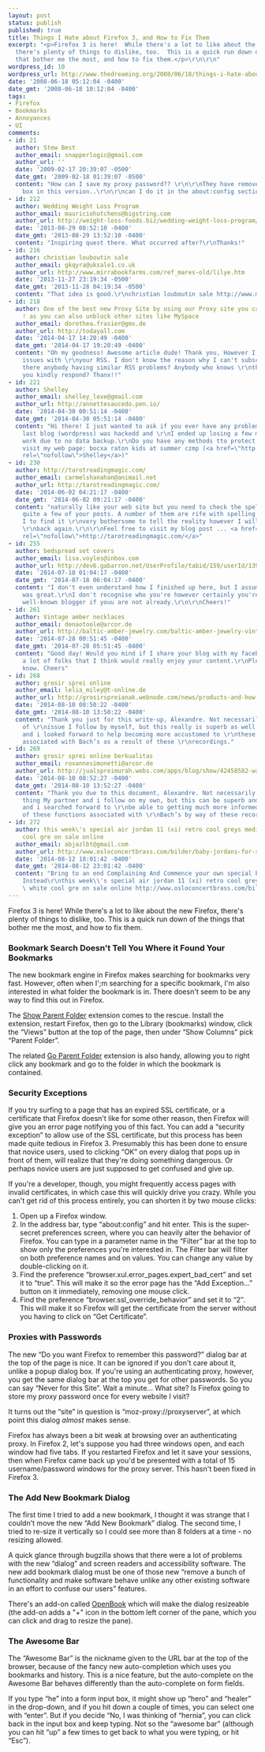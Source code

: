 ```yaml
---
layout: post
status: publish
published: true
title: Things I Hate about Firefox 3, and How to Fix Them
excerpt: "<p>Firefox 3 is here!  While there's a lot to like about the new Firefox,
  there's plenty of things to dislike, too.  This is a quick run down of the things
  that bother me the most, and how to fix them.</p>\r\n\r\n"
wordpress_id: 10
wordpress_url: http://www.thedreaming.org/2008/06/18/things-i-hate-about-firefox-3-and-how-to-fix-them/
date: '2008-06-18 05:12:04 -0400'
date_gmt: '2008-06-18 10:12:04 -0400'
tags:
- Firefox
- Bookmarks
- Annoyances
- UI
comments:
- id: 21
  author: Stew Best
  author_email: snapperlogic@gmail.com
  author_url: ''
  date: '2009-02-17 20:39:07 -0500'
  date_gmt: '2009-02-18 01:39:07 -0500'
  content: "How can I save my proxy password?? \r\n\r\nThey have removed the check
    box in this version..\r\n\r\ncan I do it in the about:config section??"
- id: 212
  author: Wedding Weight Loss Program
  author_email: mauriciohutchens@bigstring.com
  author_url: http://weight-loss-foods.biz/wedding-weight-loss-program/
  date: '2013-08-29 08:52:10 -0400'
  date_gmt: '2013-08-29 13:52:10 -0400'
  content: "Inspiring quest there. What occurred after?\r\nThanks!"
- id: 216
  author: christian louboutin sale
  author_email: gkqyra@uksale1.co.uk
  author_url: http://www.mirrabookfarms.com/ref_mares-old/lilye.htm
  date: '2013-11-27 23:19:34 -0500'
  date_gmt: '2013-11-28 04:19:34 -0500'
  content: "That idea is good.\r\nchristian louboutin sale http://www.mirrabookfarms.com/ref_mares-old/lilye.htm"
- id: 218
  author: One of the best new Proxy Site by using our Proxy site you can unblock Youtube
    ! as you can also unblock other sites like MySpace
  author_email: dorothea.frasier@gmx.de
  author_url: http://todayall.com
  date: '2014-04-17 14:20:49 -0400'
  date_gmt: '2014-04-17 19:20:49 -0400'
  content: "Oh my goodness! Awesome article dude! Thank you, However I am going through
    issues with \r\nyour RSS. I don't know the reason why I can't subscribe to it.\r\n\r\nIs
    there anybody having similar RSS problems? Anybody who knows \r\nthe answer can
    you kindly respond? Thanx!!"
- id: 221
  author: Shelley
  author_email: shelley_love@gmail.com
  author_url: http://annettesaucedo.pen.io/
  date: '2014-04-30 00:51:14 -0400'
  date_gmt: '2014-04-30 05:51:14 -0400'
  content: "Hi there! I just wanted to ask if you ever have any problems with hackers?\r\nMy
    last blog (wordpress) was hackedd and \r\nI ended up losing a few months of hard
    work due to no data backup.\r\nDo you have any methods tto protect against hackers?\r\n\r\n\r\nAlso
    visit my web page: bocxa raton kids at summer czmp (<a href=\"http://annettesaucedo.pen.io/\"
    rel=\"nofollow\">Shelley</a>)"
- id: 230
  author: http://tarotreadingmagic.com/
  author_email: carmelshanahan@animail.net
  author_url: http://tarotreadingmagic.com/
  date: '2014-06-02 04:21:17 -0400'
  date_gmt: '2014-06-02 09:21:17 -0400'
  content: "naturally like your web site but you need to check the spelling \r\non
    quite a few of your posts. A number of them are rife with spelling issues and
    I to find it \r\nvery bothersome to tell the reality however I will surely come
    \r\nback again.\r\n\r\nFeel free to visit my blog post ... <a href=\"http://tarotreadingmagic.com/\"
    rel=\"nofollow\">http://tarotreadingmagic.com/</a>"
- id: 255
  author: bedspread set covers
  author_email: lisa.voyles@inbox.com
  author_url: http://dev6.gabarron.net/UserProfile/tabid/159/userId/13959/Default.aspx
  date: '2014-07-18 01:04:17 -0400'
  date_gmt: '2014-07-18 06:04:17 -0400'
  content: "I don't even understand how I finished up here, but I assumed this submit
    was great.\r\nI don't recognise who you're however certainly you're going to a
    well-known blogger if youu are not already.\r\n\r\nCheers!"
- id: 261
  author: Vintage amber necklaces
  author_email: denaotoole@arcor.de
  author_url: http://baltic-amber-jewelry.com/baltic-amber-jewelry-vintage-amber-necklaces
  date: '2014-07-28 00:51:45 -0400'
  date_gmt: '2014-07-28 05:51:45 -0400'
  content: "Good day! Would you mind if I share your blog with my facebook group?\r\n\r\nThere's
    a lot of folks that I think would really enjoy your content.\r\nPlease let me
    know. Cheers"
- id: 268
  author: grosir sprei online
  author_email: lelia_miley@t-online.de
  author_url: http://grosirspreianak.webnode.com/news/products-and-how-to-lighten-up-elbow-together-with-knee/
  date: '2014-08-10 08:50:22 -0400'
  date_gmt: '2014-08-10 13:50:22 -0400'
  content: "Thank you just for this write-up, Alexandre. Not necessarily the type
    of \r\nissue I follow by myself, but this really is superb as well as \r\nMy partner
    and i looked forward to help becoming more accustomed to \r\nthese kinds of operates
    associated with Bach’s as a result of these \r\nrecordings."
- id: 269
  author: grosir sprei online berkualitas
  author_email: roxannesimonetti@arcor.de
  author_url: http://jualspreimurah.webs.com/apps/blog/show/42458582-walpapermu-kepribadianmu
  date: '2014-08-10 08:52:27 -0400'
  date_gmt: '2014-08-10 13:52:27 -0400'
  content: "Thank you due to this document, Alexandre. Not necessarily the type of
    thing My partner and i follow on my own, but this can be superb and also My partner
    and i searched forward to \r\nbe able to getting much more informed about most
    of these functions associated with \r\nBach’s by way of these recordings."
- id: 272
  author: this week\'s special air jordan 11 (xi) retro cool greys medium grey  white
    cool gre on sale online
  author_email: abjazlbt@gmail.com
  author_url: http://www.osloconcertbrass.com/bilder/baby-jordans-for-sale/this-week-s-special-air-jordan-11-xi-retro-cool-greys-medium-grey--white-cool-gre-on-sale-online.asp
  date: '2014-08-12 18:01:42 -0400'
  date_gmt: '2014-08-12 23:01:42 -0400'
  content: "Bring to an end Complaining And Commence your own special babyliss Promoting
    Instead\r\nthis week\\'s special air jordan 11 (xi) retro cool greys medium grey
    \ white cool gre on sale online http://www.osloconcertbrass.com/bilder/baby-jordans-for-sale/this-week-s-special-air-jordan-11-xi-retro-cool-greys-medium-grey--white-cool-gre-on-sale-online.asp"
---
```

<p>Firefox 3 is here!  While there's a lot to like about the new Firefox, there's plenty of things to dislike, too.  This is a quick run down of the things that bother me the most, and how to fix them.</p>
<p><a id="more"></a><a id="more-10"></a></p>
<h3>Bookmark Search Doesn't Tell You Where it Found Your Bookmarks</h3>
<p>The new bookmark engine in Firefox makes searching for bookmarks very fast.  However, often when I';m searching for a specific bookmark, I'm also interested in what folder the bookmark is in.  There doesn't seem to be any way to find this out in Firefox.</p>
<p>The <a href="https://addons.mozilla.org/en-US/firefox/addon/7372">Show Parent Folder</a> extension comes to the rescue.  Install the extension, restart Firefox, then go to the Library (bookmarks) window, click the &#8220;Views&#8221; button at the top of the page, then under &#8220;Show Columns&#8221; pick &#8220;Parent Folder&#8221;.</p>
<p>The related <a href="https://addons.mozilla.org/en-US/firefox/addon/7377">Go Parent Folder</a> extension is also handy, allowing you to right click any bookmark and go to the folder in which the bookmark is contained.</p>
<h3>Security Exceptions</h3>
<p>If you try surfing to a page that has an expired SSL certificate, or a certificate that Firefox doesn't like for some other reason, then Firefox will give you an error page notifying you of this fact.  You can add a &#8220;security exception&#8221; to allow use of the SSL certificate, but this process has been made quite tedious in Firefox 3.  Presumably this has been done to ensure that novice users, used to clicking &#8220;OK&#8221; on every dialog that pops up in front of them, will realize that they're doing something dangerous.  Or perhaps novice users are just supposed to get confused and give up.</p>
<p>If you're a developer, though, you might frequently access pages with invalid certificates, in which case this will quickly drive you crazy.  While you can't get rid of this process entirely, you can shorten it by two mouse clicks:</p>
<ol>
<li>Open up a Firefox window.</li>
<li>In the address bar, type &#8220;about:config&#8221; and hit enter.  This is the super-secret preferences screen, where you can heavily alter the behavior of Firefox.  You can type in a parameter name in the &#8220;Filter&#8221; bar at the top to show only the preferences you're interested in.  The Filter bar will filter on both preference names and on values.  You can change any value by double-clicking on it.</li>
<li>Find the preference &#8220;browser.xul.error_pages.expert_bad_cert&#8221; and set it to &#8220;true&#8221;.  This will make it so the error page has the &#8220;Add Exception&#8230;&#8221; button on it immediately, removing one mouse click.</li>
<li>Find the preference &#8220;browser.ssl_override_behavior&#8221; and set it to &#8220;2&#8243;.  This will make it so Firefox will get the certificate from the server without you having to click on &#8220;Get Certificate&#8221;.</li>
</ol>
<h3>Proxies with Passwords</h3>
<p>The new &#8220;Do you want Firefox to remember this password?&#8221; dialog bar at the top of the page is nice.  It can be ignored if you don't care about it, unlike a popup dialog box.  If you're using an authenticating proxy, however, you get the same dialog bar at the top you get for other passwords.  So you can say &#8220;Never for this Site&#8221;.  Wait a minute&#8230;  What site?  Is Firefox going to store my proxy password once for every website I visit?</p>
<p>It turns out the &#8220;site&#8221; in question is &#8220;moz-proxy://proxyserver&#8221;, at which point this dialog <i>almost</i> makes sense.</p>
<p>Firefox has always been a bit weak at browsing over an authenticating proxy.  In Firefox 2, let's suppose you had three windows open, and each window had five tabs.  If you restarted Firefox and let it save your sessions, then when Firefox came back up you'd be presented with a total of 15 username/password windows for the proxy server.  This hasn't been fixed in Firefox 3.</p>
<h3>The Add New Bookmark Dialog</h3>
<p>The first time I tried to add a new bookmark, I thought it was strange that I couldn't move the new &#8220;Add New Bookmark&#8221; dialog. The second time, I tried to re-size it vertically so I could see more than 8 folders at a time - no resizing allowed.</p>
<p>A quick glance through bugzilla shows that there were a lot of problems with the new &#8220;dialog&#8221; and screen readers and accessibility software. The new add bookmark dialog must be one of those new &#8220;remove a bunch of functionality and make software behave unlike any other existing software in an effort to confuse our users&#8221; features.</p>
<p>There's an add-on called <a href="https://addons.mozilla.org/en-US/firefox/addon/42">OpenBook</a> which will make the dialog resizeable (the add-on adds a "+" icon in the bottom left corner of the pane, which you can click and drag to resize the pane).</p>
<h3>The Awesome Bar</h3>
<p>The &#8220;Awesome Bar&#8221; is the nickname given to the URL bar at the top of the browser, because of the fancy new auto-completion which uses you bookmarks and history.  This is a nice feature, but the auto-complete on the Awesome Bar behaves differently than the auto-complete on form fields.</p>
<p>If you type &#8220;he&#8221; into a form input box, it might show up &#8220;hero&#8221; and &#8220;healer&#8221; in the drop-down, and if you hit down a couple of times, you can select one with &#8220;enter&#8221;. But if you decide &#8220;No, I was thinking of &#8220;hernia&#8221;, you can click back in the input box and keep typing. Not so the &#8220;awesome bar&#8221; (although you can hit &#8220;up&#8221; a few times to get back to what you were typing, or hit &#8220;Esc&#8221;).</p>
